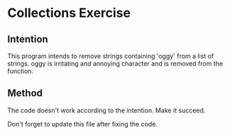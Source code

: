 # Collections Exercise

## Intention

This program intends to remove strings containing 'oggy' from a list of strings.
oggy is irritating and annoying character and is removed from the function.

## Method

The code doesn't work according to the intention. Make it succeed.

Don't forget to update this file after fixing the code.
